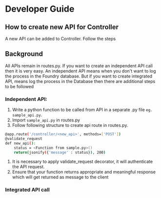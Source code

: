 # Developer Guide

## How to create new API for Controller

A new API can be added to Controller. Follow the steps

## Background

All APIs remain in routes.py. If you want to create an independent API call then it is very easy. An independent API means when you don't want to log the process in the Foundry database. But if you want to create integrated API, means log the process in the Database then there are additional steps to be followed

### Independent API:

1. Write a python function to be called from API in a separate .py file `eg. sample_api.py`. 
2. Import `sample_api.py` in routes.py
3. Follow following structure to create api route in routes.py. 

```bash
@app.route('/controller/<new_api>', methods=['POST'])
@validate_request 
def new_api(): 
    status = <Function from sample.py>()
    return(jsonify({'message' : status}), 200)
```

1. It is necessary to apply validate\_request decorator, it will authenticate the API request.
2. Ensure that your function returns appropriate and meaningful response which will get returned as message to the client 

### Integrated API call

